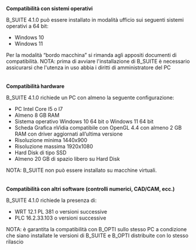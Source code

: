 **Compatibilità con sistemi operativi**

B\_SUITE 4.1.0 può essere installato in modalità ufficio sui seguenti sistemi operativi a 64 bit: 

- Windows 10
- Windows 11

Per la modalità “bordo macchina” si rimanda agli appositi documenti di compatibilità.
NOTA: prima di avviare l'installazione di B\_SUITE è necessario assicurarsi che l'utenza in uso abbia i diritti di amministratore del PC
<br>
<br>
<br>
**Compatibilità hardware**

B\_SUITE 4.1.0 richiede un PC con almeno la seguente configurazione:

- PC Intel Core I5 o I7
- Almeno 8 GB RAM
- Sistema operativo Windows 10 64 bit o Windows 11 64 bit
- Scheda Grafica nVidia compatibile con OpenGL 4.4 con almeno 2 GB RAM con driver aggiornati all’ultima versione
- Risoluzione minima 1440x900 
- Risoluzione massima 1920x1080 
- Hard Disk di tipo SSD
- Almeno 20 GB di spazio libero su Hard Disk

NOTA: B\_SUITE non può essere installato su macchine virtuali.
<br>
<br>
<br>
**Compatibilità con altri software (controlli numerici, CAD/CAM, ecc.)**

B\_SUITE 4.1.0 richiede la presenza di:

- WRT <a name="_hlk529961031"></a>12.1 PL 381 o versioni successive
- PLC 16.2.33.103 o versioni successive

NOTA: è garantita la compatibilità con B\_OPTI sullo stesso PC a condizione che siano installate le versioni di B\_SUITE e B\_OPTI distribuite con lo stesso rilascio
